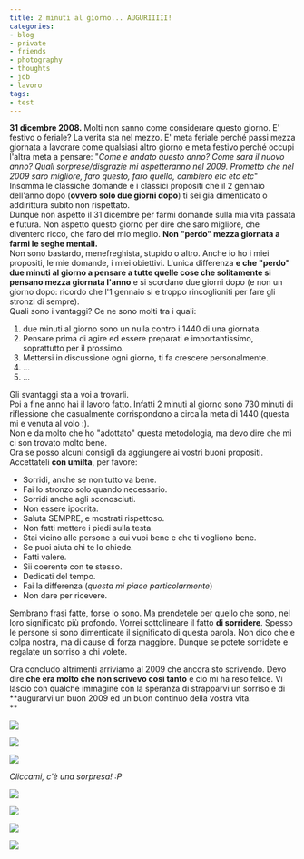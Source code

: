 ```yaml
---
title: 2 minuti al giorno... AUGURIIIII!
categories:
- blog
- private
- friends
- photography
- thoughts
- job
- lavoro
tags:
- test
---
```

**31 dicembre 2008.** Molti non sanno come considerare questo giorno. E' festivo o feriale? La verita sta nel mezzo. E' meta feriale perché passi mezza giornata a lavorare come qualsiasi altro giorno e meta festivo perché occupi l'altra meta a pensare: "_Come e andato questo anno? Come sara il nuovo anno? Quali sorprese/disgrazie mi aspetteranno nel 2009. Prometto che nel 2009 saro migliore, faro questo, faro quello, cambiero etc etc etc_"  
Insomma le classiche domande e i classici propositi che il 2 gennaio dell'anno
dopo (**ovvero solo due giorni dopo**) ti sei gia dimenticato o addirittura
subito non rispettato.  
Dunque non aspetto il 31 dicembre per farmi domande sulla mia vita passata e
futura. Non aspetto questo giorno per dire che saro migliore, che diventero
ricco, che faro del mio meglio. **Non "perdo" mezza giornata a farmi le seghe
mentali.**  
Non sono bastardo, menefreghista, stupido o altro. Anche io ho i miei
propositi, le mie domande, i miei obiettivi. L'unica differenza **e che
"perdo" due minuti al giorno a pensare a tutte quelle cose che solitamente si
pensano mezza giornata l'anno** e si scordano due giorni dopo (e non un giorno
dopo: ricordo che l'1 gennaio si e troppo rincoglioniti per fare gli stronzi
di sempre).  
Quali sono i vantaggi? Ce ne sono molti tra i quali:

  1. due minuti al giorno sono un nulla contro i 1440 di una giornata.
  2. Pensare prima di agire ed essere preparati e importantissimo, soprattutto per il prossimo.
  3. Mettersi in discussione ogni giorno, ti fa crescere personalmente.
  4. ...
  5. ...
  

  
Gli svantaggi sta a voi a trovarli.  
Poi a fine anno hai il lavoro fatto. Infatti 2 minuti al giorno sono 730
minuti di riflessione che casualmente corrispondono a circa la meta di 1440
(questa mi e venuta al volo :).  
Non e da molto che ho "adottato" questa metodologia, ma devo dire che mi ci
son trovato molto bene.  
Ora se posso alcuni consigli da aggiungere ai vostri buoni propositi.  
Accettateli **con umilta**, per favore:

  * Sorridi, anche se non tutto va bene.
  * Fai lo stronzo solo quando necessario.
  * Sorridi anche agli sconosciuti.
  * Non essere ipocrita.
  * Saluta SEMPRE, e mostrati rispettoso.
  * Non fatti mettere i piedi sulla testa.
  * Stai vicino alle persone a cui vuoi bene e che ti vogliono bene.
  * Se puoi aiuta chi te lo chiede.
  * Fatti valere.
  * Sii coerente con te stesso.
  * Dedicati del tempo.
  * Fai la differenza (_questa mi piace particolarmente_)
  * Non dare per ricevere.
  

Sembrano frasi fatte, forse lo sono. Ma prendetele per quello che sono, nel
loro significato più profondo. Vorrei sottolineare il fatto **di sorridere**.
Spesso le persone si sono dimenticate il significato di questa parola. Non
dico che e colpa nostra, ma di cause di forza maggiore. Dunque se potete
sorridete e regalate un sorriso a chi volete.

Ora concludo altrimenti arriviamo al 2009 che ancora sto scrivendo. Devo dire
**che era molto che non scrivevo così tanto** e cio mi ha reso felice. Vi
lascio con qualche immagine con la speranza di strapparvi un sorriso e di
**augurarvi un buon 2009 ed un buon continuo della vostra vita.  
**

[![]({{site.url}}/images/smile1.jpg)]({{site.url}}/images/smile1.jpg)

[![]({{site.url}}/images/smile2.jpg)]({{site.url}}/images/smile2.jpg)

[![]({{site.url}}/images/smile3.gif)]({{site.url}}/images/smile3.gif)

_Cliccami, c'è una sorpresa! :P_

[![]({{site.url}}/images/smile4.jpg)]({{site.url}}/images/smile4.jpg)

[![]({{site.url}}/images/smile5.jpg)]({{site.url}}/images/smile5.jpg)

[![]({{site.url}}/images/smile6.jpg)]({{site.url}}/images/smile6.jpg)

[![]({{site.url}}/images/smile7.jpg)]({{site.url}}/images/smile7.jpg)


